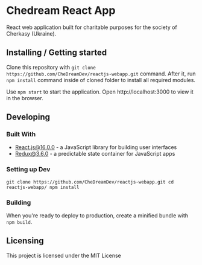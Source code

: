 
# Chedream React App

React web application built for charitable purposes for the society of Cherkasy (Ukraine).

## Installing / Getting started

Clone this repository with `git clone https://github.com/CheDreamDev/reactjs-webapp.git` command. After it, run `npm install` command inside of cloned folder to install all required modules.

Use `npm start` to start the application. Open http://localhost:3000 to view it in the browser.

## Developing

### Built With

* React.js@16.0.0 - a JavaScript library for building user interfaces
* Redux@3.6.0 - a predictable state container for JavaScript apps

### Setting up Dev

``
git clone https://github.com/CheDreamDev/reactjs-webapp.git
cd reactjs-webapp/
npm install
``

### Building

When you're ready to deploy to production, create a minified bundle with `npm build`. 

## Licensing

This project is licensed under the MIT License